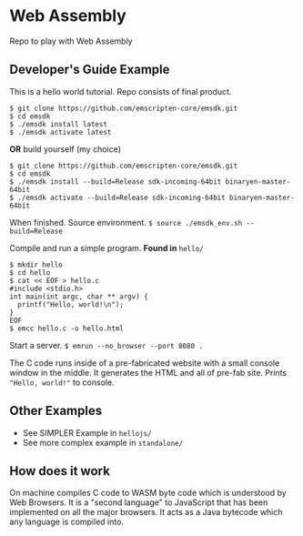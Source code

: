 # Web Assembly
Repo to play with Web Assembly

## Developer's Guide Example
This is a hello world tutorial. Repo consists of final product.
```
$ git clone https://github.com/emscripten-core/emsdk.git
$ cd emsdk
$ ./emsdk install latest
$ ./emsdk activate latest
```

**OR** build yourself (my choice)
```
$ git clone https://github.com/emscripten-core/emsdk.git
$ cd emsdk
$ ./emsdk install --build=Release sdk-incoming-64bit binaryen-master-64bit
$ ./emsdk activate --build=Release sdk-incoming-64bit binaryen-master-64bit
```

When finished. Source environment.
`$ source ./emsdk_env.sh --build=Release`

Compile and run a simple program. **Found in** `hello/`
```
$ mkdir hello
$ cd hello
$ cat << EOF > hello.c
#include <stdio.h>
int main(int argc, char ** argv) {
  printf("Hello, world!\n");
}
EOF
$ emcc hello.c -o hello.html
```

Start a server.
` $ emrun --no_browser --port 8080 . `

The C code runs inside of a pre-fabricated website with a small console window in the middle. It generates the HTML and all of pre-fab site. Prints `"Hello, world!"` to console.

## Other Examples
* See SIMPLER Example in `hellojs/`
* See more complex example in `standalone/`

## How does it work

On machine compiles C code to WASM byte code which is understood by Web Browsers. It is a "second language" to JavaScript that has been implemented on all the major browsers. It acts as a Java bytecode which any language is compiled into.
